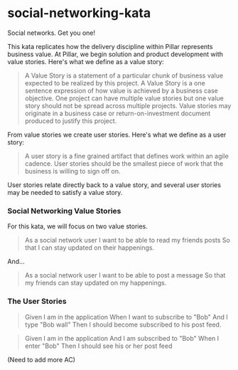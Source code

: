 # social-networking-kata
Social networks.  Get you one!

This kata replicates how the delivery discipline within Pillar represents business value.  At Pillar, we begin solution and product development with value stories.  Here's what we define as a value story:

> A Value Story is a statement of a particular chunk of business value expected to be realized by this project.  A Value Story is a one sentence expression of how value is achieved by a business case objective.  One project can have multiple value stories but one value story should not be spread across multiple projects.  Value stories may originate in a business case or return-on-investment document produced to justify this project.

From value stories we create user stories.  Here's what we define as a user story:

> A user story is a fine grained artifact that defines work within an agile cadence.  User stories should be the smallest piece of work that the business is willing to sign off on.

User stories relate directly back to a value story, and several user stories may be needed to satisfy a value story.

### Social Networking Value Stories

For this kata, we will focus on two value stories.

> As a social network user
> I want to be able to read my friends posts 
> So that I can stay updated on their happenings.

And...

> As a social network user
> I want to be able to post a message
> So that my friends can stay updated on my happenings.

### The User Stories

> Given I am in the application
> When I want to subscribe to "Bob"
> And I type "Bob wall"
> Then I should become subscribed to his post feed.

> Given I am in the application
> And I am subscribed to "Bob"
> When I enter "Bob"
> Then I should see his or her post feed

(Need to add more AC)